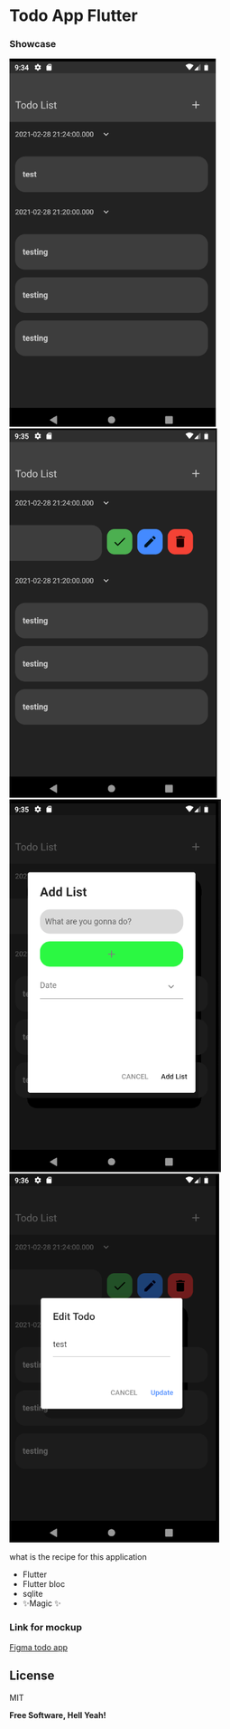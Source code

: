 # Todo App Flutter

### Showcase

![SHOWCASE 1](https://github.com/riiamri23/todofluttersqlite/blob/main/assets/ui/showcase1.PNG)
![SHOWCASE 2](https://github.com/riiamri23/todofluttersqlite/blob/main/assets/ui/showcase2.PNG)
![SHOWCASE 3](https://github.com/riiamri23/todofluttersqlite/blob/main/assets/ui/showcase3.PNG)
![SHOWCASE 4](https://github.com/riiamri23/todofluttersqlite/blob/main/assets/ui/showcase4.PNG)

what is the recipe for this application

- Flutter
- Flutter bloc
- sqlite
- ✨Magic ✨

### Link for mockup
[Figma todo app](https://www.figma.com/file/HwGdISPcjlJM3q3XbqU35F/To-do-list?node-id=89%3A188)

## License

MIT

**Free Software, Hell Yeah!**
